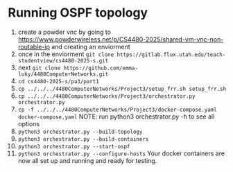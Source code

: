 # Running OSPF topology
1. create a powder vnc by going to https://www.powderwireless.net/p/CS4480-2025/shared-vm-vnc-non-routable-ip and creating an enviorment
2. once in the enviorment `git clone https://gitlab.flux.utah.edu/teach-studentview/cs4480-2025-s.git`
3. next `git clone https://github.com/emma-luky/4480ComputerNetworks.git`
4. `cd cs4480-2025-s/pa3/part1`
5. `cp ../../../4480ComputerNetworks/Project3/setup_frr.sh setup_frr.sh`
6. `cp ../../../4480ComputerNetworks/Project3/orchestrator.py orchestrator.py`
7. `cp -f ../../../4480ComputerNetworks/Project3/docker-compose.yaml docker-compose.yaml`
NOTE: run python3 orchestrator.py -h to see all options
8. `python3 orchestrator.py --build-topology`
9. `python3 orchestrator.py --build-containers`
10. `python3 orchestrator.py --start-ospf`
11. `python3 orchestrator.py --configure-hosts`
Your docker containers are now all set up and running and ready for testing.
